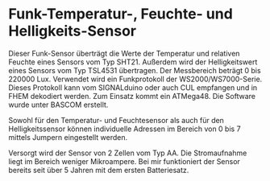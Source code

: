 # Funk-Temperatur-, Feuchte- und Helligkeits-Sensor
Dieser Funk-Sensor überträgt die Werte der Temperatur und relativen Feuchte eines Sensors vom Typ SHT21.
Außerdem wird der Helligkeitswert eines Sensors vom Typ TSL4531 übertragen. Der Messbereich beträgt 0 bis 220000 Lux.
Verwendet wird ein Funkprotokoll der WS2000/WS7000-Serie. Dieses Protokoll kann vom SIGNALduino oder auch CUL empfangen und in FHEM dekodiert werden.
Zum Einsatz kommt ein ATMega48. Die Software wurde unter BASCOM erstellt.

Sowohl für den Temperatur- und Feuchtesensor als auch für den Helligkeitssensor können individuelle Adressen im Bereich von 0 bis 7 mittels Jumpern eingestellt werden.

Versorgt wird der Sensor von 2 Zellen vom Typ AA. Die Stromaufnahme liegt im Bereich weniger Mikroampere.
Bei mir funktioniert der Sensor bereits seit über 5 Jahren mit dem ersten Batteriesatz.
